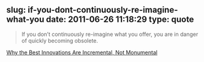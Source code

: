 slug: if-you-dont-continuously-re-imagine-what-you
date: 2011-06-26 11:18:29
type: quote
---

> If you don’t continuously re-imagine what you offer, you are in danger of quickly becoming obsolete.

[Why the Best Innovations Are Incremental, Not Monumental](http://mashable.com/2011/06/21/incremental-innovation/)
